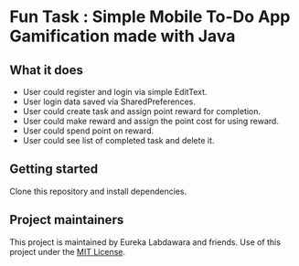# Fun Task : Simple Mobile To-Do App Gamification made with Java

## What it does
- User could register and login via simple EditText.
- User login data saved via SharedPreferences.
- User could create task and assign point reward for completion.
- User could make reward and assign the point cost for using reward.
- User could spend point on reward.
- User could see list of completed task and delete it.

## Getting started

Clone this repository and install dependencies.

## Project maintainers

This project is maintained by Eureka Labdawara and friends. Use of this project under the [MIT License](LICENSE.md).
